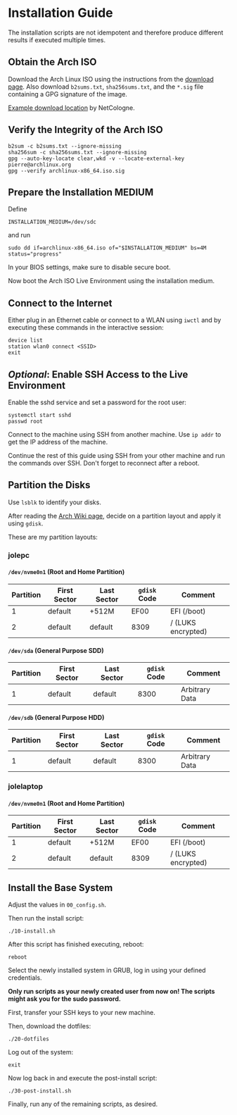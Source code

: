 # Installation Guide

The installation scripts are not idempotent and therefore produce different results if executed multiple times.

## Obtain the Arch ISO

Download the Arch Linux ISO using the instructions from the [download page](https://archlinux.org/download/).
Also download `b2sums.txt`, `sha256sums.txt`, and the `*.sig` file containing a GPG signature of the image.

[Example download location](https://mirror.netcologne.de/archlinux/iso/latest/) by NetCologne.

## Verify the Integrity of the Arch ISO

```shell
b2sum -c b2sums.txt --ignore-missing
sha256sum -c sha256sums.txt --ignore-missing
gpg --auto-key-locate clear,wkd -v --locate-external-key pierre@archlinux.org
gpg --verify archlinux-x86_64.iso.sig
```

## Prepare the Installation MEDIUM

Define

```shell
INSTALLATION_MEDIUM=/dev/sdc
```

and run

```shell
sudo dd if=archlinux-x86_64.iso of="$INSTALLATION_MEDIUM" bs=4M status="progress"
```

In your BIOS settings, make sure to disable secure boot.

Now boot the Arch ISO Live Environment using the installation medium.

## Connect to the Internet

Either plug in an Ethernet cable or connect to a WLAN using `iwctl` and by executing these commands in the interactive session:

```shell
device list
station wlan0 connect <SSID>
exit
```

## _Optional_: Enable SSH Access to the Live Environment

Enable the sshd service and set a password for the root user:

```shell
systemctl start sshd
passwd root
```

Connect to the machine using SSH from another machine. Use `ip addr` to get the IP address of the machine.

Continue the rest of this guide using SSH from your other machine and run the commands over SSH.
Don't forget to reconnect after a reboot.

## Partition the Disks

Use `lsblk` to identify your disks.

After reading the [Arch Wiki page](https://wiki.archlinux.org/title/Partitioning), decide on a partition layout and apply it using `gdisk`.

These are my partition layouts:

### jolepc

#### `/dev/nvme0n1` (Root and Home Partition)

| Partition | First Sector | Last Sector | `gdisk` Code | Comment            |
| --------- | ------------ | ----------- | ------------ | ------------------ |
| 1         | default      | +512M       | EF00         | EFI (/boot)        |
| 2         | default      | default     | 8309         | / (LUKS encrypted) |

#### `/dev/sda` (General Purpose SDD)

| Partition | First Sector | Last Sector | `gdisk` Code | Comment        |
| --------- | ------------ | ----------- | ------------ | -------------- |
| 1         | default      | default     | 8300         | Arbitrary Data |

#### `/dev/sdb` (General Purpose HDD)

| Partition | First Sector | Last Sector | `gdisk` Code | Comment        |
| --------- | ------------ | ----------- | ------------ | -------------- |
| 1         | default      | default     | 8300         | Arbitrary Data |

### jolelaptop

#### `/dev/nvme0n1` (Root and Home Partition)

| Partition | First Sector | Last Sector | `gdisk` Code | Comment            |
| --------- | ------------ | ----------- | ------------ | ------------------ |
| 1         | default      | +512M       | EF00         | EFI (/boot)        |
| 2         | default      | default     | 8309         | / (LUKS encrypted) |

## Install the Base System

Adjust the values in `00_config.sh`.

Then run the install script:

```shell
./10-install.sh
```

After this script has finished executing, reboot:

```shell
reboot
```

Select the newly installed system in GRUB, log in using your defined credentials.

**Only run scripts as your newly created user from now on! The scripts might ask you for the sudo password.**

First, transfer your SSH keys to your new machine.

Then, download the dotfiles:

```shell
./20-dotfiles
```

Log out of the system:

```shell
exit
```

Now log back in and execute the post-install script:

```shell
./30-post-install.sh
```

Finally, run any of the remaining scripts, as desired.

